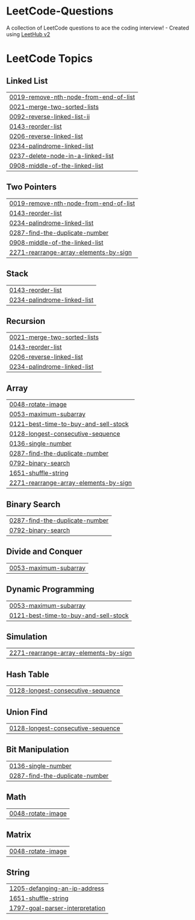 # LeetCode-Questions
A collection of LeetCode questions to ace the coding interview! - Created using [LeetHub v2](https://github.com/arunbhardwaj/LeetHub-2.0)

<!---LeetCode Topics Start-->
# LeetCode Topics
## Linked List
|  |
| ------- |
| [0019-remove-nth-node-from-end-of-list](https://github.com/Gauriiikaaa/LeetCode-Questions/tree/master/0019-remove-nth-node-from-end-of-list) |
| [0021-merge-two-sorted-lists](https://github.com/Gauriiikaaa/LeetCode-Questions/tree/master/0021-merge-two-sorted-lists) |
| [0092-reverse-linked-list-ii](https://github.com/Gauriiikaaa/LeetCode-Questions/tree/master/0092-reverse-linked-list-ii) |
| [0143-reorder-list](https://github.com/Gauriiikaaa/LeetCode-Questions/tree/master/0143-reorder-list) |
| [0206-reverse-linked-list](https://github.com/Gauriiikaaa/LeetCode-Questions/tree/master/0206-reverse-linked-list) |
| [0234-palindrome-linked-list](https://github.com/Gauriiikaaa/LeetCode-Questions/tree/master/0234-palindrome-linked-list) |
| [0237-delete-node-in-a-linked-list](https://github.com/Gauriiikaaa/LeetCode-Questions/tree/master/0237-delete-node-in-a-linked-list) |
| [0908-middle-of-the-linked-list](https://github.com/Gauriiikaaa/LeetCode-Questions/tree/master/0908-middle-of-the-linked-list) |
## Two Pointers
|  |
| ------- |
| [0019-remove-nth-node-from-end-of-list](https://github.com/Gauriiikaaa/LeetCode-Questions/tree/master/0019-remove-nth-node-from-end-of-list) |
| [0143-reorder-list](https://github.com/Gauriiikaaa/LeetCode-Questions/tree/master/0143-reorder-list) |
| [0234-palindrome-linked-list](https://github.com/Gauriiikaaa/LeetCode-Questions/tree/master/0234-palindrome-linked-list) |
| [0287-find-the-duplicate-number](https://github.com/Gauriiikaaa/LeetCode-Questions/tree/master/0287-find-the-duplicate-number) |
| [0908-middle-of-the-linked-list](https://github.com/Gauriiikaaa/LeetCode-Questions/tree/master/0908-middle-of-the-linked-list) |
| [2271-rearrange-array-elements-by-sign](https://github.com/Gauriiikaaa/LeetCode-Questions/tree/master/2271-rearrange-array-elements-by-sign) |
## Stack
|  |
| ------- |
| [0143-reorder-list](https://github.com/Gauriiikaaa/LeetCode-Questions/tree/master/0143-reorder-list) |
| [0234-palindrome-linked-list](https://github.com/Gauriiikaaa/LeetCode-Questions/tree/master/0234-palindrome-linked-list) |
## Recursion
|  |
| ------- |
| [0021-merge-two-sorted-lists](https://github.com/Gauriiikaaa/LeetCode-Questions/tree/master/0021-merge-two-sorted-lists) |
| [0143-reorder-list](https://github.com/Gauriiikaaa/LeetCode-Questions/tree/master/0143-reorder-list) |
| [0206-reverse-linked-list](https://github.com/Gauriiikaaa/LeetCode-Questions/tree/master/0206-reverse-linked-list) |
| [0234-palindrome-linked-list](https://github.com/Gauriiikaaa/LeetCode-Questions/tree/master/0234-palindrome-linked-list) |
## Array
|  |
| ------- |
| [0048-rotate-image](https://github.com/Gauriiikaaa/LeetCode-Questions/tree/master/0048-rotate-image) |
| [0053-maximum-subarray](https://github.com/Gauriiikaaa/LeetCode-Questions/tree/master/0053-maximum-subarray) |
| [0121-best-time-to-buy-and-sell-stock](https://github.com/Gauriiikaaa/LeetCode-Questions/tree/master/0121-best-time-to-buy-and-sell-stock) |
| [0128-longest-consecutive-sequence](https://github.com/Gauriiikaaa/LeetCode-Questions/tree/master/0128-longest-consecutive-sequence) |
| [0136-single-number](https://github.com/Gauriiikaaa/LeetCode-Questions/tree/master/0136-single-number) |
| [0287-find-the-duplicate-number](https://github.com/Gauriiikaaa/LeetCode-Questions/tree/master/0287-find-the-duplicate-number) |
| [0792-binary-search](https://github.com/Gauriiikaaa/LeetCode-Questions/tree/master/0792-binary-search) |
| [1651-shuffle-string](https://github.com/Gauriiikaaa/LeetCode-Questions/tree/master/1651-shuffle-string) |
| [2271-rearrange-array-elements-by-sign](https://github.com/Gauriiikaaa/LeetCode-Questions/tree/master/2271-rearrange-array-elements-by-sign) |
## Binary Search
|  |
| ------- |
| [0287-find-the-duplicate-number](https://github.com/Gauriiikaaa/LeetCode-Questions/tree/master/0287-find-the-duplicate-number) |
| [0792-binary-search](https://github.com/Gauriiikaaa/LeetCode-Questions/tree/master/0792-binary-search) |
## Divide and Conquer
|  |
| ------- |
| [0053-maximum-subarray](https://github.com/Gauriiikaaa/LeetCode-Questions/tree/master/0053-maximum-subarray) |
## Dynamic Programming
|  |
| ------- |
| [0053-maximum-subarray](https://github.com/Gauriiikaaa/LeetCode-Questions/tree/master/0053-maximum-subarray) |
| [0121-best-time-to-buy-and-sell-stock](https://github.com/Gauriiikaaa/LeetCode-Questions/tree/master/0121-best-time-to-buy-and-sell-stock) |
## Simulation
|  |
| ------- |
| [2271-rearrange-array-elements-by-sign](https://github.com/Gauriiikaaa/LeetCode-Questions/tree/master/2271-rearrange-array-elements-by-sign) |
## Hash Table
|  |
| ------- |
| [0128-longest-consecutive-sequence](https://github.com/Gauriiikaaa/LeetCode-Questions/tree/master/0128-longest-consecutive-sequence) |
## Union Find
|  |
| ------- |
| [0128-longest-consecutive-sequence](https://github.com/Gauriiikaaa/LeetCode-Questions/tree/master/0128-longest-consecutive-sequence) |
## Bit Manipulation
|  |
| ------- |
| [0136-single-number](https://github.com/Gauriiikaaa/LeetCode-Questions/tree/master/0136-single-number) |
| [0287-find-the-duplicate-number](https://github.com/Gauriiikaaa/LeetCode-Questions/tree/master/0287-find-the-duplicate-number) |
## Math
|  |
| ------- |
| [0048-rotate-image](https://github.com/Gauriiikaaa/LeetCode-Questions/tree/master/0048-rotate-image) |
## Matrix
|  |
| ------- |
| [0048-rotate-image](https://github.com/Gauriiikaaa/LeetCode-Questions/tree/master/0048-rotate-image) |
## String
|  |
| ------- |
| [1205-defanging-an-ip-address](https://github.com/Gauriiikaaa/LeetCode-Questions/tree/master/1205-defanging-an-ip-address) |
| [1651-shuffle-string](https://github.com/Gauriiikaaa/LeetCode-Questions/tree/master/1651-shuffle-string) |
| [1797-goal-parser-interpretation](https://github.com/Gauriiikaaa/LeetCode-Questions/tree/master/1797-goal-parser-interpretation) |
<!---LeetCode Topics End-->